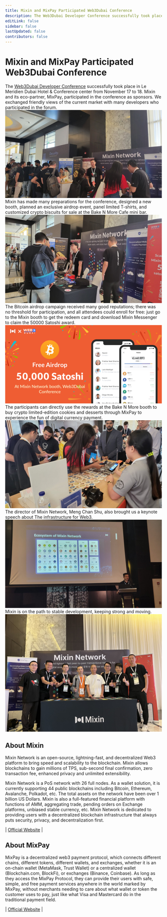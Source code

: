 ```yaml
---
title: Mixin and MixPay Participated Web3Dubai Conference
description: The Web3Dubai Developer Conference successfully took place in Le Meridien Dubai Hotel & Conference center from November 17 to 18. Mixin and its eco-partner, MixPay, participated in the conference as sponsors. We exchanged friendly views of the current market with many developers who participated in the forum.
editLink: false
sidebar: false
lastUpdated: false
contributors: false
---
```


# Mixin and MixPay Participated Web3Dubai Conference
The [Web3Dubai Developer Conference](https://www.web3dubai.org) successfully took place in Le Meridien Dubai Hotel & Conference center from November 17 to 18. Mixin and its eco-partner, MixPay, participated in the conference as sponsors. We exchanged friendly views of the current market with many developers who participated in the forum. 
![day1](./day1-3.jpg)
Mixin has made many preparations for the conference, designed a new booth, planned an exclusive airdrop event, panel limited T-shirts, and customized crypto biscuits for sale at the Bake N More Cafe mini bar.
![booth](./day1.jpg)
The Bitcoin airdrop campaign received many good reputations; there was no threshold for participation, and all attendees could enroll for free: just go to the Mixin booth to get the redeem card and download Mixin Messenger to claim the 50000 Satoshi award.  
![airdrop](./AirdropTwitter.png)
The participants can directly use the rewards at the Bake N More booth to buy crypto limited-edition cookies and desserts through MixPay to experience the fun of digital currency payment. 
![cookies](./day1-2.jpg)
The director of Mixin Network, Meng Chan Shu, also brought us a keynote speech about The infrastructure for Web3.
![keynote](./keynote2.jpg)
Mixin is on the path to stable development, keeping strong and moving.
![end](./web3end.jpg)

## About Mixin
Mixin Network is an open-source, lightning-fast, and decentralized Web3 platform to bring speed and scalability to the blockchain. Mixin allows blockchains to gain millions of TPS, sub-second final confirmation, zero transaction fee, enhanced privacy and unlimited extensibility.

Mixin Network is a PoS network with 26 full nodes. As a wallet solution, it is currently supporting 44 public blockchains including Bitcoin, Ethereum, Avalanche, Polkadot, etc. The total assets on the network have been over 1 billion US Dollars. Mixin is also a full-featured financial platform with functions of AMM, aggregating trade, pending orders on Exchange platforms, unbiased stable currency, etc. Mixin Network is dedicated to providing users with a decentralized blockchain infrastructure that always puts security, privacy, and decentralization first. 

| [Official Website](https://mixin.one/) | 

## About MixPay 

MixPay is a decentralized web3 payment protocol, which connects different chains, different tokens, different wallets, and exchanges, whether it is an on-chain wallet (MetaMask, Trust Wallet) or a centralized wallet (Blockchain.com, BlockFi), or exchanges (Binance, Coinbase). As long as they access the MixPay Protocol, they can provide their users with safe, simple, and free payment services anywhere in the world marked by MixPay, without merchants needing to care about what wallet or token the customer uses to pay, just like what Visa and Mastercard do in the traditional payment field. 

| [Official Website](https://mixpay.me/) |
